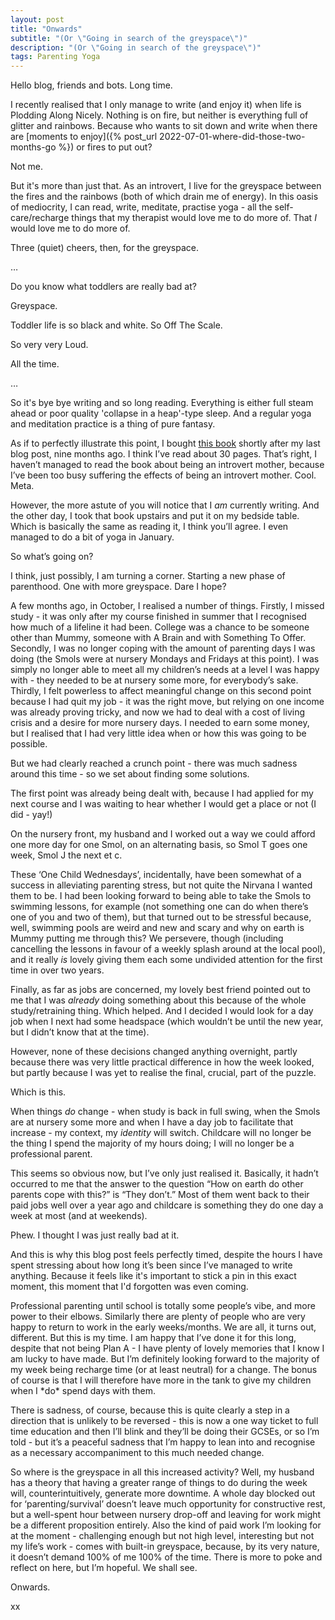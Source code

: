 ```yaml
---
layout: post
title: "Onwards"
subtitle: "(Or \"Going in search of the greyspace\")"
description: "(Or \"Going in search of the greyspace\")"
tags: Parenting Yoga
---
```


Hello blog, friends and bots.  Long time.

I recently realised that I only manage to write (and enjoy it) when life is Plodding Along Nicely.  Nothing is on fire, but neither is everything full of glitter and rainbows.  Because who wants to sit down and write when there are [moments to enjoy]({% post_url 2022-07-01-where-did-those-two-months-go %}) or fires to put out?

Not me.

But it's more than just that. As an introvert, I live for the greyspace between the fires and the rainbows (both of which drain me of energy). In this oasis of mediocrity, I can read, write, meditate, practise yoga - all the self-care/recharge things that my therapist would love me to do more of.  That *I* would love me to do more of.

Three (quiet) cheers, then, for the greyspace.

…

Do you know what toddlers are really bad at?

Greyspace.

Toddler life is so black and white.  So Off The Scale.

So very very Loud.

All the time.

…

So it's bye bye writing and so long reading. Everything is either full steam ahead or poor quality 'collapse in a heap'-type sleep. And a regular yoga and meditation practice is a thing of pure fantasy.

As if to perfectly illustrate this point, I bought [this book](https://jamiecmartin.com/introvert/) shortly after my last blog post, nine months ago.  I think I’ve read about 30 pages.  That’s right, I haven’t managed to read the book about being an introvert mother, because I’ve been too busy suffering the effects of being an introvert mother.  Cool.  Meta.

However, the more astute of you will notice that I *am* currently writing.  And the other day, I took that book upstairs and put it on my bedside table.  Which is basically the same as reading it, I think you’ll agree. I even managed to do a bit of yoga in January.

So what’s going on?

I think, just possibly, I am turning a corner. Starting a new phase of parenthood.  One with more greyspace.  Dare I hope?

A few months ago, in October, I realised a number of things.  Firstly, I missed study - it was only after my course finished in summer that I recognised how much of a lifeline it had been. College was a chance to be someone other than Mummy, someone with A Brain and with Something To Offer.  Secondly, I was no longer coping with the amount of parenting days I was doing (the Smols were at nursery Mondays and Fridays at this point).  I was simply no longer able to meet all my children’s needs at a level I was happy with - they needed to be at nursery some more, for everybody’s sake.  Thirdly, I felt powerless to affect meaningful change on this second point because I had quit my job - it was the right move, but relying on one income was already proving tricky, and now we had to deal with a cost of living crisis and a desire for more nursery days.  I needed to earn some money, but I realised that I had very little idea when or how this was going to be possible.

But we had clearly reached a crunch point - there was much sadness around this time - so we set about finding some solutions.

The first point was already being dealt with, because I had applied for my next course and I was waiting to hear whether I would get a place or not (I did - yay!)

On the nursery front, my husband and I worked out a way we could afford one more day for one Smol, on an alternating basis, so Smol T goes one week, Smol J the next et c.

These ‘One Child Wednesdays’, incidentally, have been somewhat of a success in alleviating parenting stress, but not quite the Nirvana I wanted them to be.  I had been looking forward to being able to take the Smols to swimming lessons, for example (not something one can do when there’s one of you and two of them), but that turned out to be stressful because, well, swimming pools are weird and new and scary and why on earth is Mummy putting me through this?  We persevere, though (including cancelling the lessons in favour of a weekly splash around at the local pool), and it really *is* lovely giving them each some undivided attention for the first time in over two years.

Finally, as far as jobs are concerned, my lovely best friend pointed out to me that I was *already* doing something about this because of the whole study/retraining thing.  Which helped.  And I decided I would look for a day job when I next had some headspace (which wouldn’t be until the new year, but I didn’t know that at the time).

However, none of these decisions changed anything overnight, partly because there was very little practical difference in how the week looked, but partly because I was yet to realise the final, crucial, part of the puzzle.

Which is this.

When things *do* change - when study is back in full swing, when the Smols are at nursery some more and when I have a day job to facilitate that increase - my context, my *identity* will switch.  Childcare will no longer be the thing I spend the majority of my hours doing; I will no longer be a professional parent.

This seems so obvious now, but I’ve only just realised it.  Basically, it hadn’t occurred to me that the answer to the question “How on earth do other parents cope with this?” is “They don’t.”  Most of them went back to their paid jobs well over a year ago and childcare is something they do one day a week at most (and at weekends).

Phew.  I thought I was just really bad at it.

And this is why this blog post feels perfectly timed, despite the hours I have spent stressing about how long it’s been since I’ve managed to write anything. Because it feels like it's important to stick a pin in this exact moment, this moment that I'd forgotten was even coming.

Professional parenting until school is totally some people’s vibe, and more power to their elbows.  Similarly there are plenty of people who are very happy to return to work in the early weeks/months.  We are all, it turns out, different.  But this is my time.  I am happy that I’ve done it for this long, despite that not being Plan A - I have plenty of lovely memories that I know I am lucky to have made.  But I’m definitely looking forward to the majority of my week being recharge time (or at least neutral) for a change. The bonus of course is that I will therefore have more in the tank to give my children when I \*do\* spend days with them.

There is sadness, of course, because this is quite clearly a step in a direction that is unlikely to be reversed - this is now a one way ticket to full time education and then I’ll blink and they’ll be doing their GCSEs, or so I’m told - but it’s a peaceful sadness that I’m happy to lean into and recognise as a necessary accompaniment to this much needed change.

So where is the greyspace in all this increased activity?  Well, my husband has a theory that having a greater range of things to do during the week will, counterintuitively, generate more downtime.  A whole day blocked out for ‘parenting/survival’ doesn’t leave much opportunity for constructive rest, but a well-spent hour between nursery drop-off and leaving for work might be a different proposition entirely.  Also the kind of paid work I’m looking for at the moment - challenging enough but not high level, interesting but not my life’s work - comes with built-in greyspace, because, by its very nature, it doesn’t demand 100% of me 100% of the time.  There is more to poke and reflect on here, but I’m hopeful.  We shall see.

Onwards.

xx


